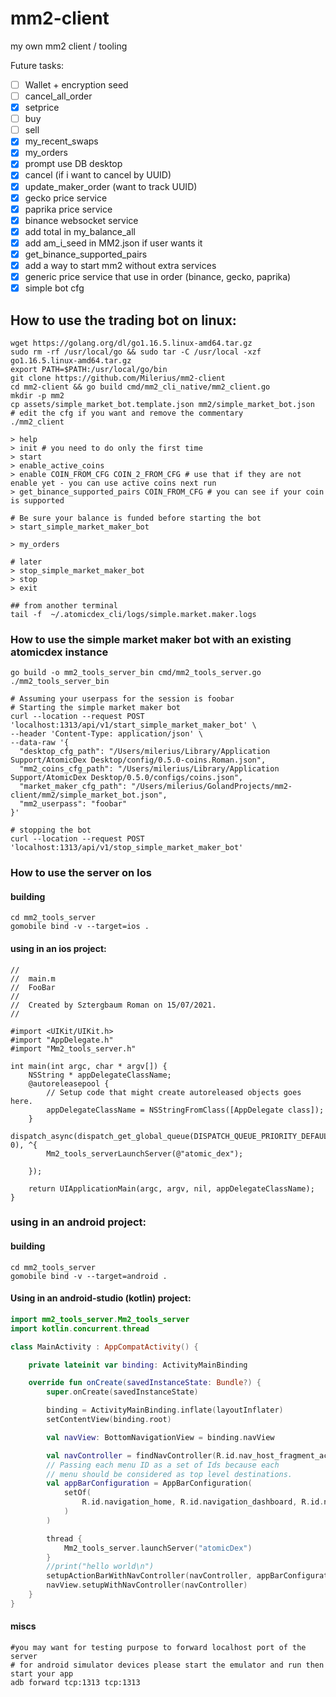 # mm2-client
my own mm2 client / tooling

Future tasks:

- [ ] Wallet + encryption seed
- [ ] cancel_all_order
- [x] setprice
- [ ] buy
- [ ] sell  
- [x] my_recent_swaps
- [x] my_orders
- [x] prompt use DB desktop
- [x] cancel (if i want to cancel by UUID)
- [x] update_maker_order (want to track UUID)
- [x] gecko price service
- [x] paprika price service
- [x] binance websocket service
- [x] add total in my_balance_all
- [x] add am_i_seed in MM2.json if user wants it  
- [x] get_binance_supported_pairs
- [x] add a way to start mm2 without extra services
- [x] generic price service that use in order (binance, gecko, paprika)
- [x] simple bot cfg

## How to use the trading bot on linux:

```
wget https://golang.org/dl/go1.16.5.linux-amd64.tar.gz
sudo rm -rf /usr/local/go && sudo tar -C /usr/local -xzf go1.16.5.linux-amd64.tar.gz
export PATH=$PATH:/usr/local/go/bin
git clone https://github.com/Milerius/mm2-client
cd mm2-client && go build cmd/mm2_cli_native/mm2_client.go
mkdir -p mm2
cp assets/simple_market_bot.template.json mm2/simple_market_bot.json
# edit the cfg if you want and remove the commentary
./mm2_client

> help
> init # you need to do only the first time
> start
> enable_active_coins
> enable COIN_FROM_CFG COIN_2_FROM_CFG # use that if they are not enable yet - you can use active coins next run
> get_binance_supported_pairs COIN_FROM_CFG # you can see if your coin is supported

# Be sure your balance is funded before starting the bot
> start_simple_market_maker_bot

> my_orders

# later
> stop_simple_market_maker_bot
> stop
> exit

## from another terminal
tail -f  ~/.atomicdex_cli/logs/simple.market.maker.logs
```

### How to use the simple market maker bot with an existing atomicdex instance

```
go build -o mm2_tools_server_bin cmd/mm2_tools_server.go
./mm2_tools_server_bin

# Assuming your userpass for the session is foobar
# Starting the simple market maker bot
curl --location --request POST 'localhost:1313/api/v1/start_simple_market_maker_bot' \
--header 'Content-Type: application/json' \
--data-raw '{
  "desktop_cfg_path": "/Users/milerius/Library/Application Support/AtomicDex Desktop/config/0.5.0-coins.Roman.json",
  "mm2_coins_cfg_path": "/Users/milerius/Library/Application Support/AtomicDex Desktop/0.5.0/configs/coins.json",
  "market_maker_cfg_path": "/Users/milerius/GolandProjects/mm2-client/mm2/simple_market_bot.json",
  "mm2_userpass": "foobar"
}'

# stopping the bot
curl --location --request POST 'localhost:1313/api/v1/stop_simple_market_maker_bot'
```

### How to use the server on Ios

#### building

```
cd mm2_tools_server
gomobile bind -v --target=ios .
```

#### using in an ios project:
```obj-c
//
//  main.m
//  FooBar
//
//  Created by Sztergbaum Roman on 15/07/2021.
//

#import <UIKit/UIKit.h>
#import "AppDelegate.h"
#import "Mm2_tools_server.h"

int main(int argc, char * argv[]) {
    NSString * appDelegateClassName;
    @autoreleasepool {
        // Setup code that might create autoreleased objects goes here.
        appDelegateClassName = NSStringFromClass([AppDelegate class]);
    }
    dispatch_async(dispatch_get_global_queue(DISPATCH_QUEUE_PRIORITY_DEFAULT, 0), ^{
        Mm2_tools_serverLaunchServer(@"atomic_dex");

    });

    return UIApplicationMain(argc, argv, nil, appDelegateClassName);
}
```

### using in an android project:

#### building

```
cd mm2_tools_server
gomobile bind -v --target=android .
```

#### Using in an android-studio (kotlin) project:

```kt
import mm2_tools_server.Mm2_tools_server
import kotlin.concurrent.thread

class MainActivity : AppCompatActivity() {

    private lateinit var binding: ActivityMainBinding

    override fun onCreate(savedInstanceState: Bundle?) {
        super.onCreate(savedInstanceState)

        binding = ActivityMainBinding.inflate(layoutInflater)
        setContentView(binding.root)

        val navView: BottomNavigationView = binding.navView

        val navController = findNavController(R.id.nav_host_fragment_activity_main)
        // Passing each menu ID as a set of Ids because each
        // menu should be considered as top level destinations.
        val appBarConfiguration = AppBarConfiguration(
            setOf(
                R.id.navigation_home, R.id.navigation_dashboard, R.id.navigation_notifications
            )
        )

        thread {
            Mm2_tools_server.launchServer("atomicDex")
        }
        //print("hello world\n")
        setupActionBarWithNavController(navController, appBarConfiguration)
        navView.setupWithNavController(navController)
    }
}
```

#### miscs
```
#you may want for testing purpose to forward localhost port of the server
# for android simulator devices please start the emulator and run then start your app
adb forward tcp:1313 tcp:1313
```